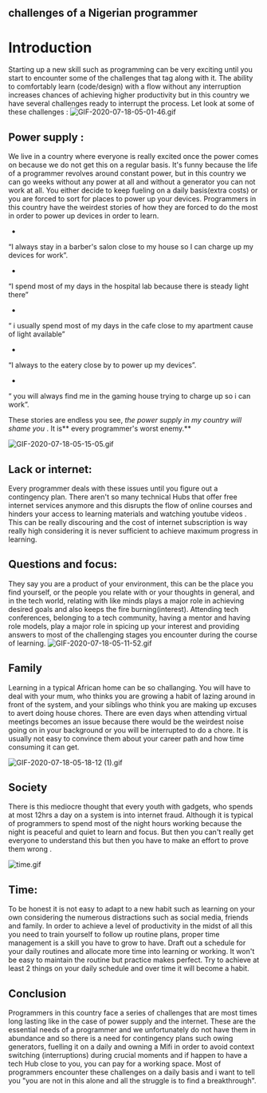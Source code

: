 ## challenges of a Nigerian programmer

# Introduction
Starting up a new skill such as programming can be very exciting until you start to encounter some of the challenges that tag along with it. The ability to comfortably learn (code/design)  with a flow without any interruption increases chances of achieving higher productivity but in this country we have several challenges ready to interrupt the process. Let look at some of these challenges :
![GIF-2020-07-18-05-01-46.gif](https://cdn.hashnode.com/res/hashnode/image/upload/v1595068766916/uvx8ZvGb_.gif)
## Power supply :
We live in a country where everyone is really excited once the power comes on because we do not get this on a regular basis. It's funny because the life of a programmer revolves around constant power, but in this country we can go weeks without any power at all and without a generator you can not work at all. You either decide to keep fueling on a daily basis(extra costs) or you are forced to sort for places to power up your devices. Programmers in this country have the weirdest stories of how they  are forced to do the most in order to power up devices in order to learn.

> 
- 
“I always stay in a barber's salon close to my house so I can charge up my devices for work”.


> 
- 
“I spend most of my days in the hospital lab because there is steady light there”


> 
- 
“ i usually spend most of my days  in the cafe close to my apartment cause of light available”


> 
- 
“I  always to the eatery close by to power up my devices”.


> 
- 
“ you will always find me in the gaming house  trying to charge up so i can  work”.

 These stories are endless you see, *the power supply in my country will shame you* . It is** every programmer's worst enemy.**


![GIF-2020-07-18-05-15-05.gif](https://cdn.hashnode.com/res/hashnode/image/upload/v1595068799744/K9VY2VFXZ.gif)

## Lack or internet:
Every programmer deals with these  issues  until  you figure out a contingency plan. There aren't so many technical Hubs that offer free internet services anymore and this disrupts the flow of online courses and hinders your access to learning materials and  watching youtube videos . This can be really discouring and the cost of internet subscription is way really high considering it is never sufficient to achieve maximum progress in learning.


## Questions and focus:
They say you are a product of your environment, this can be the place you find  yourself, or the people you relate with or your thoughts in general, and in the tech world, relating with like minds plays a major role in achieving desired goals and also keeps the fire burning(interest).
Attending tech conferences, belonging to a  tech community, having a mentor  and having role models, play a major role in spicing up your interest and providing answers to most of the  challenging stages you encounter during the course of learning.
![GIF-2020-07-18-05-11-52.gif](https://cdn.hashnode.com/res/hashnode/image/upload/v1595069024212/AlbK_dz7P.gif)
## Family
Learning in  a typical  African home can be  so challanging. You will have to deal with your mum, who thinks you are growing a habit of lazing around in front  of the system, and your siblings who think you are making up excuses to avert doing house chores. There are even days when attending virtual meetings becomes an issue  because  there would be the weirdest noise going on in your background or you will be interrupted to do a chore. It is usually not easy to convince them about your career path and how time consuming it can get.



![GIF-2020-07-18-05-18-12 (1).gif](https://cdn.hashnode.com/res/hashnode/image/upload/v1595069598770/3Q__RO7L-.gif)
## Society
There is this mediocre thought that every youth with gadgets, who spends at most 12hrs  a day on a system is into internet fraud. Although it is typical of programmers to spend most of the night hours working because the night is peaceful and quiet to learn and focus. But then  you can't really  get everyone  to understand this but then  you have to make an effort to prove them wrong .

![time.gif](https://cdn.hashnode.com/res/hashnode/image/upload/v1595069657511/Jhr9mlK4O.gif)
## Time:
To be honest it is not easy to adapt to a new habit such as learning on your own considering the numerous distractions such as social media, friends and family. In order to achieve  a level of productivity in the midst of all this you need to train yourself to follow up routine plans, proper time management is a skill you have to grow to have.  Draft out a schedule for your daily routines and allocate more time into learning  or working. It won't be easy to maintain the routine but practice makes perfect. Try to achieve at least 2 things on your daily schedule and over time it will become a habit.


## Conclusion
Programmers in this country face a series of challenges that  are most times long lasting like in the case of power supply and the internet. These are the essential needs of a programmer and we unfortunately do not have them in abundance and so there is a need for contingency plans  such owing generators, fuelling it on a daily and owning a Mifi in order to avoid context switching (interruptions) during crucial moments and if happen to have a tech Hub close to you,  you can pay for a working space.  Most of programmers encounter these challenges on a daily basis and i want to tell you "you are not in this alone  and all the struggle is  to find a breakthrough".





> 

> 
